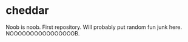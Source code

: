 # cheddar
Noob is noob. First repository. Will probably put random fun junk here.
NOOOOOOOOOOOOOOOOB.
